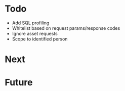 # Todo

- Add SQL profiling
- Whitelist based on request params/response codes
- Ignore asset requests
- Scope to identified person

# Next

# Future

